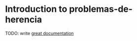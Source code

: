 # Introduction to problemas-de-herencia

TODO: write [great documentation](http://jacobian.org/writing/what-to-write/)
